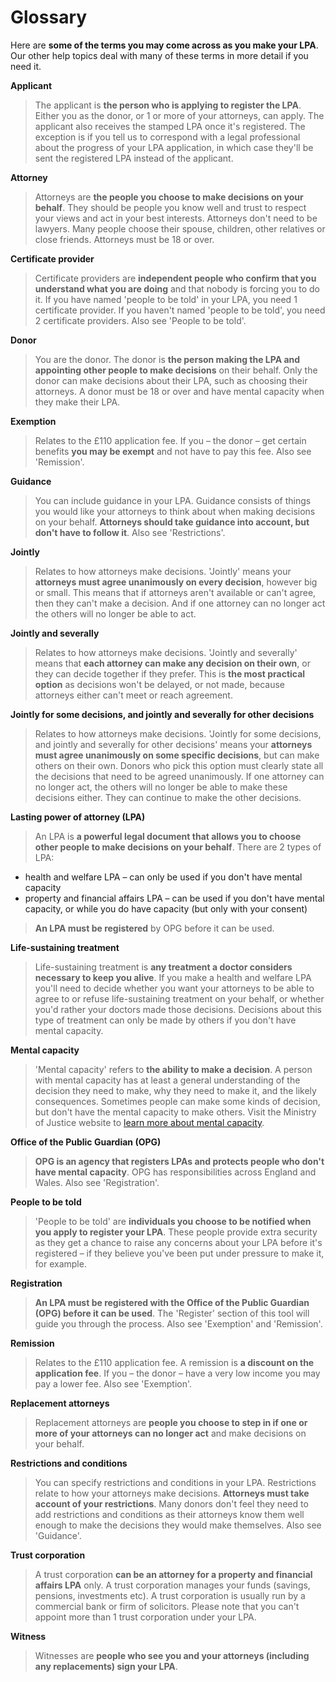# Glossary
Here are **some of the terms you may come across as you make your LPA**. Our other help topics deal with many of these terms in more detail if you need it.



**Applicant** 
> The applicant is **the person who is applying to register the LPA**. Either you as the donor, or 1 or more of your attorneys, can apply. The applicant also receives the stamped LPA once it's registered. The exception is if you tell us to correspond with a legal professional about the progress of your LPA application, in which case they'll be sent the registered LPA instead of the applicant.

**Attorney**
> Attorneys are **the people you choose to make decisions on your behalf**. They should be people you know well and trust to respect your views and act in your best interests. Attorneys don't need to be lawyers. Many people choose their spouse, children, other relatives or close friends. Attorneys must be 18 or over.

**Certificate provider** 
> Certificate providers are **independent people who confirm that you understand what you are doing** and that nobody is forcing you to do it. If you have named 'people to be told' in your LPA, you need 1 certificate provider. If you haven't named 'people to be told', you need 2 certificate providers. Also see 'People to be told'.

**Donor**
> You are the donor. The donor is **the person making the LPA and appointing other people to make decisions** on their behalf. Only the donor can make decisions about their LPA, such as choosing their attorneys. A donor must be 18 or over and have mental capacity when they make their LPA.

**Exemption**
> Relates to the £110 application fee. If you – the donor – get certain benefits **you may be exempt** and not have to pay this fee. Also see 'Remission'. 

**Guidance**
> You can include guidance in your LPA. Guidance consists of things you would like your attorneys to think about when making decisions on your behalf. **Attorneys should take guidance into account, but don't have to follow it**. Also see 'Restrictions'.

**Jointly**
> Relates to how attorneys make decisions. 'Jointly' means your **attorneys must agree unanimously on every decision**, however big or small. This means that if attorneys aren't available or can't agree, then they can't make a decision. And if one attorney can no longer act the others will no longer be able to act.

**Jointly and severally**
> Relates to how attorneys make decisions. 'Jointly and severally' means that **each attorney can make any decision on their own**, or they can decide together if they prefer. This is **the most practical option** as decisions won't be delayed, or not made, because attorneys either can't meet or reach agreement.

**Jointly for some decisions, and jointly and severally for other decisions**
> Relates to how attorneys make decisions. 'Jointly for some decisions, and jointly and severally for other decisions' means your **attorneys must agree unanimously on some specific decisions**, but can make others on their own. Donors who pick this option must clearly state all the decisions that need to be agreed unanimously. If one attorney can no longer act, the others will no longer be able to make these decisions either. They can continue to make the other decisions.

**Lasting power of attorney (LPA)**
> An LPA is **a powerful legal document that allows you to choose other people to make decisions on your behalf**. There are 2 types of LPA: 

* health and welfare LPA – can only be used if you don't have mental capacity
* property and financial affairs LPA – can be used if you don't have mental capacity, or while you do have capacity (but only with your consent)

> **An LPA must be registered** by OPG before it can be used.

**Life-sustaining treatment**
> Life-sustaining treatment is **any treatment a doctor considers necessary to keep you alive**. If you make a health and welfare LPA you'll need to decide whether you want your attorneys to be able to agree to or refuse life-sustaining treatment on your behalf, or whether you'd rather your doctors made those decisions. Decisions about this type of treatment can only be made by others if you don't have mental capacity.

**Mental capacity**
> 'Mental capacity' refers to **the ability to make a decision**. A person with mental capacity has at least a general understanding of the decision they need to make, why they need to make it, and the likely consequences. Sometimes people can make some kinds of decision, but don't have the mental capacity to make others. Visit the Ministry of Justice website to <a href="http://www.justice.gov.uk/protecting-the-vulnerable/mental-capacity-act" rel="external" target="_blank">learn more about mental capacity</a>.

**Office of the Public Guardian (OPG)**
> **OPG is an agency that registers LPAs and protects people who don't have mental capacity**. OPG has responsibilities across England and Wales. Also see 'Registration'.

**People to be told**
> 'People to be told' are **individuals you choose to be notified when you apply to register your LPA**. These people provide extra security as they get a chance to raise any concerns about your LPA before it's registered – if they believe you've been put under pressure to make it, for example.

**Registration**
> **An LPA must be registered with the Office of the Public Guardian (OPG) before it can be used**. The 'Register' section of this tool will guide you through the process. Also see 'Exemption' and 'Remission'.

**Remission**
> Relates to the £110 application fee. A remission is **a discount on the application fee**. If you – the donor – have a very low income you may pay a lower fee. Also see 'Exemption'.

**Replacement attorneys**
> Replacement attorneys are **people you choose to step in if one or more of your attorneys can no longer act** and make decisions on your behalf.

**Restrictions and conditions**
> You can specify restrictions and conditions in your LPA. Restrictions relate to how your attorneys make decisions. **Attorneys must take account of your restrictions**. Many donors don't feel they need to add restrictions and conditions as their attorneys know them well enough to make the decisions they would make themselves. Also see 'Guidance'.

**Trust corporation**
> A trust corporation **can be an attorney for a property and financial affairs LPA** only. A trust corporation manages your funds (savings, pensions, investments etc). A trust corporation is usually run by a commercial bank or firm of solicitors. Please note that you can't appoint more than 1 trust corporation under your LPA.

**Witness**
> Witnesses are **people who see you and your attorneys (including any replacements) sign your LPA**.
